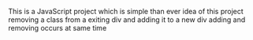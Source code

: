 This is a JavaScript project which is simple than ever
idea of this project 
removing a class from a exiting div and adding it to a new div
adding and removing occurs at same time 